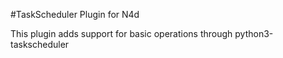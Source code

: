 #TaskScheduler Plugin for N4d

This plugin adds support for basic operations through python3-taskscheduler
